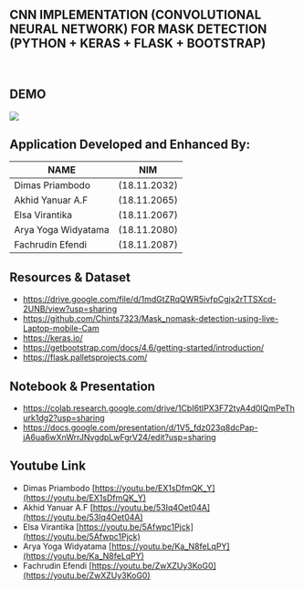 ## CNN IMPLEMENTATION (CONVOLUTIONAL NEURAL NETWORK) FOR MASK DETECTION (PYTHON + KERAS + FLASK + BOOTSTRAP)

<br>

## DEMO

![](https://i.imgur.com/Zg3YohJ.gif)

## Application Developed and Enhanced By: 

NAME | NIM
------------ | -------------
Dimas Priambodo                   |(18.11.2032)
Akhid Yanuar A.F                  |(18.11.2065)
Elsa Virantika                    |(18.11.2067)
Arya Yoga Widyatama               |(18.11.2080)
Fachrudin Efendi                  |(18.11.2087)

## Resources & Dataset

- https://drive.google.com/file/d/1mdGtZRqQWR5ivfpCgjx2rTTSXcd-2UNB/view?usp=sharing
- https://github.com/Chints7323/Mask_nomask-detection-using-live-Laptop-mobile-Cam
- https://keras.io/ 
- https://getbootstrap.com/docs/4.6/getting-started/introduction/
- https://flask.palletsprojects.com/

## Notebook & Presentation

- https://colab.research.google.com/drive/1CbI6tIPX3F72tyA4d0lQmPeThurk1dg2?usp=sharing
- https://docs.google.com/presentation/d/1V5_fdz023q8dcPap-jA6ua6wXnWrrJNvgdpLwFgrV24/edit?usp=sharing  

## Youtube Link

- Dimas Priambodo [https://youtu.be/EX1sDfmQK_Y](https://youtu.be/EX1sDfmQK_Y) 
- Akhid Yanuar A.F [https://youtu.be/53Iq4Oet04A](https://youtu.be/53Iq4Oet04A) 
- Elsa Virantika [https://youtu.be/5Afwpc1Pjck](https://youtu.be/5Afwpc1Pjck)
- Arya Yoga Widyatama [https://youtu.be/Ka_N8feLqPY](https://youtu.be/Ka_N8feLqPY) 
- Fachrudin Efendi [https://youtu.be/ZwXZUy3KoG0](https://youtu.be/ZwXZUy3KoG0)
